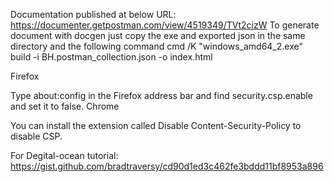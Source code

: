  Documentation published at below URL:
 https://documenter.getpostman.com/view/4519349/TVt2cizW
 To generate document with docgen just copy the exe and exported json in the same directory and the following command
 cmd /K "windows_amd64_2.exe" build -i BH.postman_collection.json -o index.html

 Firefox

 Type about:config in the Firefox address bar and find security.csp.enable and set it to false.
 Chrome

 You can install the extension called Disable Content-Security-Policy to disable CSP.
 
 
For Degital-ocean tutorial:
https://gist.github.com/bradtraversy/cd90d1ed3c462fe3bddd11bf8953a896
